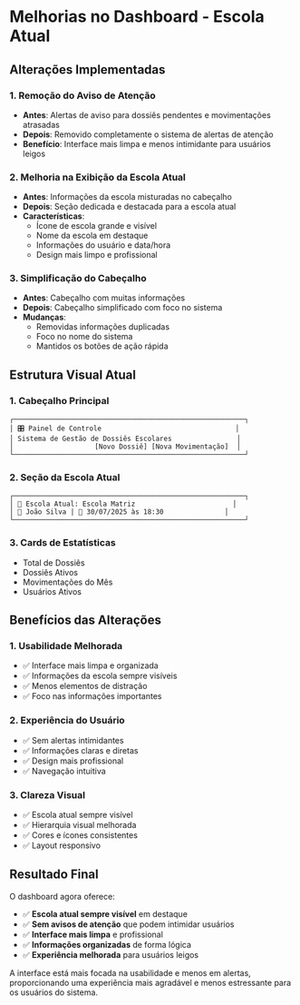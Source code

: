 # Melhorias no Dashboard - Escola Atual

## Alterações Implementadas

### 1. **Remoção do Aviso de Atenção**
- **Antes**: Alertas de aviso para dossiês pendentes e movimentações atrasadas
- **Depois**: Removido completamente o sistema de alertas de atenção
- **Benefício**: Interface mais limpa e menos intimidante para usuários leigos

### 2. **Melhoria na Exibição da Escola Atual**
- **Antes**: Informações da escola misturadas no cabeçalho
- **Depois**: Seção dedicada e destacada para a escola atual
- **Características**:
  - Ícone de escola grande e visível
  - Nome da escola em destaque
  - Informações do usuário e data/hora
  - Design mais limpo e profissional

### 3. **Simplificação do Cabeçalho**
- **Antes**: Cabeçalho com muitas informações
- **Depois**: Cabeçalho simplificado com foco no sistema
- **Mudanças**:
  - Removidas informações duplicadas
  - Foco no nome do sistema
  - Mantidos os botões de ação rápida

## Estrutura Visual Atual

### 1. **Cabeçalho Principal**
```
┌─────────────────────────────────────────────────────────┐
│ 🎛️ Painel de Controle                                 │
│ Sistema de Gestão de Dossiês Escolares                │
│                    [Novo Dossiê] [Nova Movimentação]  │
└─────────────────────────────────────────────────────────┘
```

### 2. **Seção da Escola Atual**
```
┌─────────────────────────────────────────────────────────┐
│ 🏫 Escola Atual: Escola Matriz                        │
│ 👤 João Silva | 📅 30/07/2025 às 18:30               │
└─────────────────────────────────────────────────────────┘
```

### 3. **Cards de Estatísticas**
- Total de Dossiês
- Dossiês Ativos
- Movimentações do Mês
- Usuários Ativos

## Benefícios das Alterações

### 1. **Usabilidade Melhorada**
- ✅ Interface mais limpa e organizada
- ✅ Informações da escola sempre visíveis
- ✅ Menos elementos de distração
- ✅ Foco nas informações importantes

### 2. **Experiência do Usuário**
- ✅ Sem alertas intimidantes
- ✅ Informações claras e diretas
- ✅ Design mais profissional
- ✅ Navegação intuitiva

### 3. **Clareza Visual**
- ✅ Escola atual sempre visível
- ✅ Hierarquia visual melhorada
- ✅ Cores e ícones consistentes
- ✅ Layout responsivo

## Resultado Final

O dashboard agora oferece:
- ✅ **Escola atual sempre visível** em destaque
- ✅ **Sem avisos de atenção** que podem intimidar usuários
- ✅ **Interface mais limpa** e profissional
- ✅ **Informações organizadas** de forma lógica
- ✅ **Experiência melhorada** para usuários leigos

A interface está mais focada na usabilidade e menos em alertas, proporcionando uma experiência mais agradável e menos estressante para os usuários do sistema. 